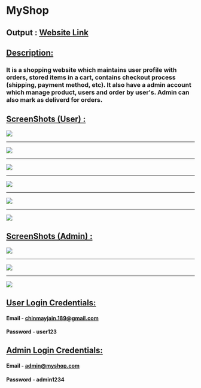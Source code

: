 # MyShop
## Output : [Website Link](https://myshop.up.railway.app/)

## <ins>Description:</ins>
### It is a shopping website which maintains user profile with orders, stored items in a cart, contains checkout process (shipping, payment method, etc). It also have a admin account which manage product, users and order by user's. Admin can also mark as deliverd for orders.

## <ins>ScreenShots (User) :</ins>
<img src="https://user-images.githubusercontent.com/66813313/205497021-13b35997-392c-4c8b-8899-282358b4040d.png"> 
<hr>
<img src="https://user-images.githubusercontent.com/66813313/205497028-8f682bec-4972-44a3-9c62-2ec01a6508af.png">
<hr>
<img src="https://user-images.githubusercontent.com/66813313/205497031-faa156d7-d4c5-48de-a7ae-c7bb257e2828.png">
<hr>
<img src="https://user-images.githubusercontent.com/66813313/205497033-f5199cbc-be59-4114-a2fe-f028c0e81d72.png">
<hr>
<img src="https://user-images.githubusercontent.com/66813313/205497038-606d6ebb-5457-4bb1-9252-a7b299027c32.png">
<hr>
<img src="https://user-images.githubusercontent.com/66813313/205497050-7badadc6-b157-4d87-847b-fc68904a9e63.png">

## <ins>ScreenShots (Admin) :</ins>
<img src="https://user-images.githubusercontent.com/66813313/205497229-7e67765f-40c8-4378-bfc1-4b789c0362b8.png">
<hr>
<img src="https://user-images.githubusercontent.com/66813313/205497250-3b041b1b-b423-4081-bc3f-c7a5b95cafd6.png">
<hr>
<img src="https://user-images.githubusercontent.com/66813313/205497254-3eebe955-0ec8-4882-9e09-ff3066cd2e76.png">

## <ins>User Login Credentials:</ins>     
#### Email - chinmayjain.189@gmail.com
#### Password - user123


## <ins>Admin Login Credentials:</ins>
#### Email - admin@myshop.com
#### Password - admin1234
